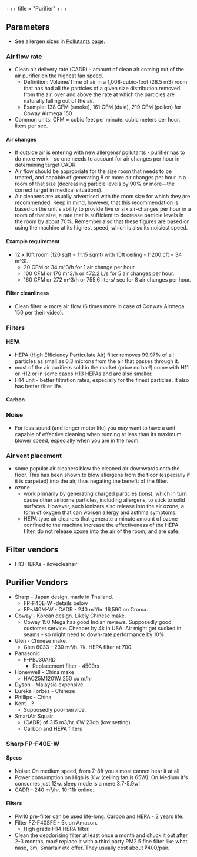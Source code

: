 +++
title = "Purifier"
+++

## Parameters
- See allergen sizes in [Pollutants page](../Pollutants/).

### Air flow rate
- Clean air delivery rate (CADR) - amount of clean air coming out of the air purifier on the highest fan speed.
  - Definition: Volume/Time of air in a 1,008-cubic-foot (28.5 m3) room that has had all the particles of a given size distribution removed from the air, over and above the rate at which the particles are naturally falling out of the air.
  - Example: 138 CFM (smoke), 161 CFM (dust), 219 CFM (pollen) for Coway Airmega 150
- Common units: CFM = cubic feet per minute. cubic meters per hour. liters per sec.

#### Air changes
- If outside air is entering with new allergens/ pollutants - purifier has to do more work - so one needs to account for air changes per hour in determining target CADR.  
- Air flow should be appropriate for the size room that needs to be treated, and capable of generating 8 or more air changes per hour in a room of that size (decreasing particle levels by 90% or more—the correct target in medical situations).
- Air cleaners are usually advertised with the room size for which they are recommended. Keep in mind, however, that this recommendation is based on the unit's ability to provide five or six air-changes per hour in a room of that size, a rate that is sufficient to decrease particle levels in the room by about 70%. Remember also that these figures are based on using the machine at its highest speed, which is also its noisiest speed.

#### Example requirement 
- 12 x 10ft room (120 sqft = 11.15 sqmt) with 10ft ceiling - \(1200 cft = 34 m^3\).
  - 20 CFM or 34 m^3/h for 1 air change per hour.
  - 100 CFM or 170 m^3/h or 472.2 L/s for 5 air changes per hour.
  - 160 CFM or 272 m^3/h or 755.6 liters/ sec for 8 air changes per hour.

#### Filter cleanliness
- Clean filter => more air flow (6 times more in case of Conway Airmega 150 per their video). 

### Filters
#### HEPA
- HEPA (High Efficiency Particulate Air) filter removes 99.97% of all particles as small as 0.3 microns from the air that passes through it.
- most of the air purifiers sold in the market (price no bar!) come with H11 or H12 or in some cases H13 HEPAs and are also smaller.
- H14 unit - better filtration rates, especially for the finest particles. It also has better filter life.

#### Carbon


### Noise
- For less sound (and longer motor life) you may want to have a unit capable of effective cleaning when running at less than its maximum blower speed, especially when you are in the room.

### Air vent placement
- some popular air cleaners blow the cleaned air downwards onto the floor. This has been shown to blow allergens from the floor (especially if it is carpeted) into the air, thus negating the benefit of the filter.
- ozone
  - work primarily by generating charged particles (ions), which in turn cause other airborne particles, including allergens, to stick to solid surfaces.  However, such ionizers also release into the air ozone, a form of oxygen that can worsen allergy and asthma symptoms.
  - HEPA type air cleaners that generate a minute amount of ozone confined to the machine increase the effectiveness of the HEPA filter, do not release ozone into the air of the room, and are safe.

## Filter vendors
- H13 HEPAs - ilovecleanair

## Purifier Vendors
- Sharp - Japan design, made in Thailand.
  - FP-F40E-W -details below
  - FP-J40M-W - CADR - 240 m³/hr. 16,590 on Croma.
- Coway - Korean design. Likely Chinese make.
  - Coway 150 Mega has good Indian reviews. Supposedly good customer service. Cheaper by 4k in USA. Air might get sucked in seams - so might need to down-rate performance by 10%.
- Glen - Chinese make.
  - Glen 6033 - 230 m³/h. 7k. HEPA filter at 700.
- Panasonic
  - F-PBJ30ARD
    - Replacement filter - 4500rs
- Honeywell - China make
  - HAC25M1201W 250 cu m/hr
- Dyson - Malaysia expensive.
- Eureka Forbes - Chinese
- Phillips - China
- Kent - ?
  - Supposedly poor service.
- SmartAir Squair
  - (CADR) of 315 m3/hr.  6W 23db (low setting).
  - Carbon and HEPA filters
  

### Sharp FP-F40E-W
#### Specs
- Noise: On medium speed, from 7-8ft you almost cannot hear it at all
- Power consumption on High is 31w (ceiling fan is 65W). On Medium it's consumes just 12w.  sleep mode is a mere 3.7-5.9w!
- CADR - 240 m³/hr. 10-11k online.

#### Filters
- PM10 pre-filter can be used life-long. Carbon and HEPA - 2 years life.
- Filter FZ-F40SFE - 5k on Amazon.
  - High grade H14 HEPA filter.
- Clean the deodorising filter at least once a month and chuck it out after 2-3 months, max! replace it with a third party PM2.5 fine filter like what naso, 3m, Smartair etc offer. They usually cost about ₹400/pair.